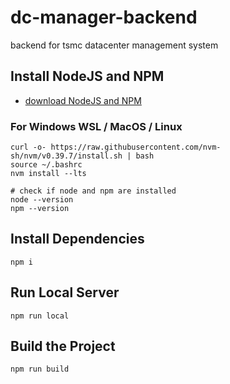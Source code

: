 # dc-manager-backend

backend for tsmc datacenter management system

## Install NodeJS and NPM

-   [download NodeJS and NPM](https://nodejs.org/zh-tw/download)

### For Windows WSL / MacOS / Linux

```shell
curl -o- https://raw.githubusercontent.com/nvm-sh/nvm/v0.39.7/install.sh | bash
source ~/.bashrc
nvm install --lts
```

```shell
# check if node and npm are installed
node --version
npm --version
```

## Install Dependencies

```shell
npm i
```

## Run Local Server

```shell
npm run local
```

## Build the Project

```shell
npm run build
```
